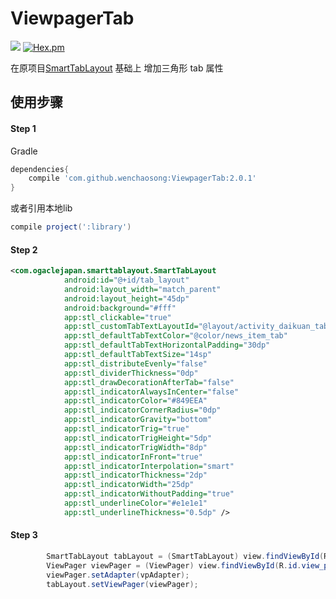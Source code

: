 # ViewpagerTab

[![](https://jitpack.io/v/wenchaosong/ViewpagerTab.svg)](https://jitpack.io/#wenchaosong/ViewpagerTab)
[![Hex.pm](https://img.shields.io/github/stars/wenchaosong/ViewpagerTab.svg)](https://github.com/wenchaosong/ViewpagerTab)

在原项目[SmartTabLayout](https://github.com/ogaclejapan/SmartTabLayout) 基础上
增加三角形 tab 属性

## 使用步骤

#### Step 1

Gradle
```groovy
dependencies{
    compile 'com.github.wenchaosong:ViewpagerTab:2.0.1'
}
```
或者引用本地lib
```groovy
compile project(':library')
```

#### Step 2

```xml
<com.ogaclejapan.smarttablayout.SmartTabLayout
            android:id="@+id/tab_layout"
            android:layout_width="match_parent"
            android:layout_height="45dp"
            android:background="#fff"
            app:stl_clickable="true"
            app:stl_customTabTextLayoutId="@layout/activity_daikuan_tab"
            app:stl_defaultTabTextColor="@color/news_item_tab"
            app:stl_defaultTabTextHorizontalPadding="30dp"
            app:stl_defaultTabTextSize="14sp"
            app:stl_distributeEvenly="false"
            app:stl_dividerThickness="0dp"
            app:stl_drawDecorationAfterTab="false"
            app:stl_indicatorAlwaysInCenter="false"
            app:stl_indicatorColor="#849EEA"
            app:stl_indicatorCornerRadius="0dp"
            app:stl_indicatorGravity="bottom"
            app:stl_indicatorTrig="true"
            app:stl_indicatorTrigHeight="5dp"
            app:stl_indicatorTrigWidth="8dp"
            app:stl_indicatorInFront="true"
            app:stl_indicatorInterpolation="smart"
            app:stl_indicatorThickness="2dp"
            app:stl_indicatorWidth="25dp"
            app:stl_indicatorWithoutPadding="true"
            app:stl_underlineColor="#e1e1e1"
            app:stl_underlineThickness="0.5dp" />
```

#### Step 3
```java
        SmartTabLayout tabLayout = (SmartTabLayout) view.findViewById(R.id.tab_layout);
        ViewPager viewPager = (ViewPager) view.findViewById(R.id.view_pager);
        viewPager.setAdapter(vpAdapter);
        tabLayout.setViewPager(viewPager);
```
